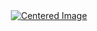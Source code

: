 <div style="display: flex; justify-content: center; align-items: center">
    <a href="#" target="_blank">
        <img src="https://i.imgur.com/iUIuwUz.mp4" alt="Centered Image">
    </a>
</div>
